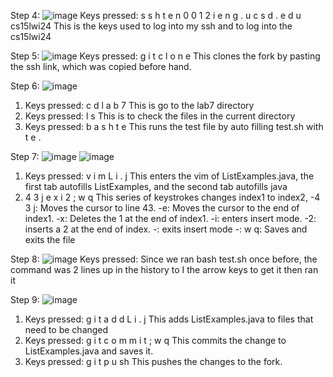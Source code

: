 Step 4:
![image](https://github.com/TeddyNguyen150/cse15l-lab7-report/assets/156158048/8a9ec719-23c3-4847-97cf-ff9f9bc707ee)
Keys pressed: s s h <space> t e n 0 0 1 <shift> 2 i e n g . u c s d . e d u <enter> cs15lwi24 <enter>
This is the keys used to log into my ssh and to log into the cs15lwi24

Step 5: 
![image](https://github.com/TeddyNguyen150/cse15l-lab7-report/assets/156158048/578e7f70-f9b5-460e-a48a-c423901766cc)
Keys pressed: g i t <space> c l o n e <space> <shift v>
This clones the fork by pasting the ssh link, which was copied before hand.

Step 6:
![image](https://github.com/TeddyNguyen150/cse15l-lab7-report/assets/156158048/726b9dcc-cfbf-45c0-9ab5-40bc17066c90)
1. Keys pressed: c d <space> l a b 7 <enter>
This is go to the lab7 directory
2. Keys pressed: l s <enter>
This is to check the files in the current directory
3. Keys pressed: b a s h <space> t e <tab> <enter>
This runs the test file by auto filling test.sh with t e <tab>.

Step 7:
![image](https://github.com/TeddyNguyen150/cse15l-lab7-report/assets/156158048/e5f6db1f-22fa-4297-b469-709e61b9fe00)
![image](https://github.com/TeddyNguyen150/cse15l-lab7-report/assets/156158048/419b8b64-482b-4c31-8cf6-8e56f134ab9a)
1. Keys pressed: v i m <space> L i <tab> . j <tab> <enter>
This enters the vim of ListExamples.java, the first tab autofills ListExamples, and the second tab autofills java
2. 4 3 j e x i 2 <esc> <shift> ; w q
This series of keystrokes changes index1 to index2,
-4 3 j: Moves the cursor to line 43.
-e: Moves the cursor to the end of index1.
-x: Deletes the 1 at the end of index1.
-i: enters insert mode.
-2: inserts a 2 at the end of index.
-<esc>: exits insert mode
-: w q: Saves and exits the file

Step 8:
![image](https://github.com/TeddyNguyen150/cse15l-lab7-report/assets/156158048/ad4b550b-ab56-4bf0-ba2c-7f010a935212)
Keys pressed: <up> <up> <enter>
Since we ran bash test.sh once before, the command was 2 lines up in the history to I the arrow keys to get it then ran it

Step 9:
![image](https://github.com/TeddyNguyen150/cse15l-lab7-report/assets/156158048/18219323-d09f-41f7-af36-b47d32509d9b)
1. Keys pressed: g i t <space> a d d <space> L i <tab> . j <tab> <enter>
This adds ListExamples.java to files that need to be changed
2. Keys pressed: g i t <space> c o m m i t <enter> <message> <shift> ; w q
This commits the change to ListExamples.java and saves it.
3. Keys pressed: g i t <space> p u sh <enter>
This pushes the changes to the fork.




